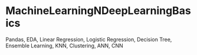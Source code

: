 # MachineLearningNDeepLearningBasics
Pandas, EDA, Linear Regression, Logistic Regression, Decision Tree, Ensemble Learning, KNN, Clustering, ANN, CNN
